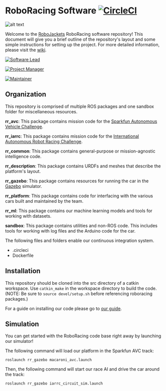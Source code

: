 # RoboRacing Software [![CircleCI](https://circleci.com/gh/RoboJackets/roboracing-software.svg?style=svg)](https://circleci.com/gh/RoboJackets/roboracing-software)

![alt text](https://raw.githubusercontent.com/wiki/RoboJackets/roboracing-software/images/sedanii.jpeg "Photo by Brian Cochran")

Welcome to the [RoboJackets](http://robojackets.org) RoboRacing software repository! This document will give you a brief outline of the repository's layout and some simple instructions for setting up the project. For more detailed information, please visit the [wiki](https://wiki.robojackets.org/RoboRacing).

[![Software Lead](https://img.shields.io/badge/Software%20Lead-Daniel%20Martin-blue.svg)](https://github.com/daniel-martin576)

[![Project Manager](https://img.shields.io/badge/Project%20Manager-Austin%20Keener-blue.svg)](https://github.com/akeener97)

[![Maintainer](https://img.shields.io/badge/Maintainer-Matthew%20Barulic-blue.svg)](https://github.com/barulicm)

## Organization

This repository is comprised of multiple ROS packages and one sandbox folder for miscellaneous resources.

**rr_avc**: This package contains mission code for the [Sparkfun Autonomous Vehicle Challenge](http://avc.sparkfun.com).

**rr_iarrc**: This package contains mission code for the [International Autonomous Robot Racing Challenge](http://robotracing.wordpress.com).

**rr_common**: This package contains general-purpose or mission-agnostic intelligence code.

**rr_description**: This package contains URDFs and meshes that describe the platform's layout.

**rr_gazebo**: This package contains resources for running the car in the [Gazebo](http://gazebosim.org) simulator.

**rr_platform**: This package contains code for interfacing with the various cars built and maintained by the team.

**rr_ml**: This package contains our machine learning models and tools for working with datasets.

**sandbox**: This package contains utilities and non-ROS code. This includes tools for working with log files and the Arduino code for the car.

The following files and folders enable our continuous integration system.

* .circleci
* Dockerfile

## Installation

This repository should be cloned into the src directory of a catkin workspace. Use ```catkin_make``` in the workspace directory to build the code. (NOTE: Be sure to ```source devel/setup.sh``` before referencing roboracing packages.)

For a guide on installing our code please go to [our guide](https://wiki.robojackets.org/RoboRacing_Software_Installation_Instructions).


## Simulation

You can get started with the RoboRacing code base right away by launching our simulator!

The following command will load our platform in the Sparkfun AVC track:
```
roslaunch rr_gazebo macaroni_avc.launch
```
Then, the following command will start our race AI and drive the car around the track:
```
roslaunch rr_gazebo iarrc_circuit_sim.launch
```

